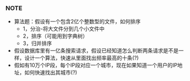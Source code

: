 ### NOTE

+ 算法题：假设有一个包含2亿个整数型的文件，如何排序
  + 1，分治-将大文件分到几个小文件中
  + 2，排序（可能用到字典树）
  + 3，归并排序
+ 假设数据库里有一亿条搜索请求，假设已经知道怎么判断两条请求是不是一样，设计一个算法，快速从里面找出频率最高的十条(?)
+ 假如有10万个IP段，每个IP段对应一个城市，现在如果知道一个用户的IP地址，如何快速找出其城市(?)

